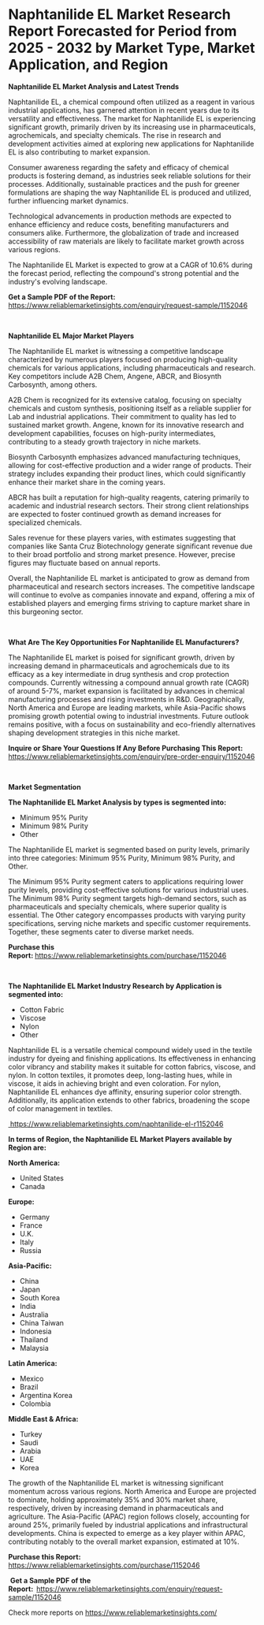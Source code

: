 <p><h1>Naphtanilide EL Market Research Report Forecasted for Period from 2025 -  2032 by Market Type, Market Application, and Region</h1></p><p><strong>Naphtanilide EL Market Analysis and Latest Trends</strong></p>
<p><p>Naphtanilide EL, a chemical compound often utilized as a reagent in various industrial applications, has garnered attention in recent years due to its versatility and effectiveness. The market for Naphtanilide EL is experiencing significant growth, primarily driven by its increasing use in pharmaceuticals, agrochemicals, and specialty chemicals. The rise in research and development activities aimed at exploring new applications for Naphtanilide EL is also contributing to market expansion.</p><p>Consumer awareness regarding the safety and efficacy of chemical products is fostering demand, as industries seek reliable solutions for their processes. Additionally, sustainable practices and the push for greener formulations are shaping the way Naphtanilide EL is produced and utilized, further influencing market dynamics.</p><p>Technological advancements in production methods are expected to enhance efficiency and reduce costs, benefiting manufacturers and consumers alike. Furthermore, the globalization of trade and increased accessibility of raw materials are likely to facilitate market growth across various regions.</p><p>The Naphtanilide EL Market is expected to grow at a CAGR of 10.6% during the forecast period, reflecting the compound's strong potential and the industry's evolving landscape.</p></p>
<p><strong>Get a Sample PDF of the Report:&nbsp;</strong> <a href="https://www.reliablemarketinsights.com/enquiry/request-sample/1152046?utm_campaign=1938&utm_medium=2&utm_source=Github&utm_content=ia&utm_term=05022025&utm_id=naphtanilide-el">https://www.reliablemarketinsights.com/enquiry/request-sample/1152046</a></p>
<p>&nbsp;</p>
<p><strong>Naphtanilide EL Major Market Players</strong></p>
<p><p>The Naphtanilide EL market is witnessing a competitive landscape characterized by numerous players focused on producing high-quality chemicals for various applications, including pharmaceuticals and research. Key competitors include A2B Chem, Angene, ABCR, and Biosynth Carbosynth, among others. </p><p>A2B Chem is recognized for its extensive catalog, focusing on specialty chemicals and custom synthesis, positioning itself as a reliable supplier for Lab and industrial applications. Their commitment to quality has led to sustained market growth. Angene, known for its innovative research and development capabilities, focuses on high-purity intermediates, contributing to a steady growth trajectory in niche markets. </p><p>Biosynth Carbosynth emphasizes advanced manufacturing techniques, allowing for cost-effective production and a wider range of products. Their strategy includes expanding their product lines, which could significantly enhance their market share in the coming years.</p><p>ABCR has built a reputation for high-quality reagents, catering primarily to academic and industrial research sectors. Their strong client relationships are expected to foster continued growth as demand increases for specialized chemicals. </p><p>Sales revenue for these players varies, with estimates suggesting that companies like Santa Cruz Biotechnology generate significant revenue due to their broad portfolio and strong market presence. However, precise figures may fluctuate based on annual reports.</p><p>Overall, the Naphtanilide EL market is anticipated to grow as demand from pharmaceutical and research sectors increases. The competitive landscape will continue to evolve as companies innovate and expand, offering a mix of established players and emerging firms striving to capture market share in this burgeoning sector.</p></p>
<p>&nbsp;</p>
<p><strong>What Are The Key Opportunities For Naphtanilide EL Manufacturers?</strong></p>
<p><p>The Naphtanilide EL market is poised for significant growth, driven by increasing demand in pharmaceuticals and agrochemicals due to its efficacy as a key intermediate in drug synthesis and crop protection compounds. Currently witnessing a compound annual growth rate (CAGR) of around 5-7%, market expansion is facilitated by advances in chemical manufacturing processes and rising investments in R&D. Geographically, North America and Europe are leading markets, while Asia-Pacific shows promising growth potential owing to industrial investments. Future outlook remains positive, with a focus on sustainability and eco-friendly alternatives shaping development strategies in this niche market.</p></p>
<p><strong>Inquire or Share Your Questions If Any Before Purchasing This Report:</strong> <a href="https://www.reliablemarketinsights.com/enquiry/pre-order-enquiry/1152046?utm_campaign=1938&utm_medium=2&utm_source=Github&utm_content=ia&utm_term=05022025&utm_id=naphtanilide-el">https://www.reliablemarketinsights.com/enquiry/pre-order-enquiry/1152046</a></p>
<p>&nbsp;</p>
<p><strong>Market Segmentation</strong></p>
<p><strong>The Naphtanilide EL Market Analysis by types is segmented into:</strong></p>
<p><ul><li>Minimum 95% Purity</li><li>Minimum 98% Purity</li><li>Other</li></ul></p>
<p><p>The Naphtanilide EL market is segmented based on purity levels, primarily into three categories: Minimum 95% Purity, Minimum 98% Purity, and Other. </p><p>The Minimum 95% Purity segment caters to applications requiring lower purity levels, providing cost-effective solutions for various industrial uses. The Minimum 98% Purity segment targets high-demand sectors, such as pharmaceuticals and specialty chemicals, where superior quality is essential. The Other category encompasses products with varying purity specifications, serving niche markets and specific customer requirements. Together, these segments cater to diverse market needs.</p></p>
<p><strong>Purchase this Report:&nbsp;</strong><a href="https://www.reliablemarketinsights.com/purchase/1152046?utm_campaign=1938&utm_medium=2&utm_source=Github&utm_content=ia&utm_term=05022025&utm_id=naphtanilide-el">https://www.reliablemarketinsights.com/purchase/1152046</a></p>
<p>&nbsp;</p>
<p><strong>The Naphtanilide EL Market Industry Research by Application is segmented into:</strong></p>
<p><ul><li>Cotton Fabric</li><li>Viscose</li><li>Nylon</li><li>Other</li></ul></p>
<p><p>Naphtanilide EL is a versatile chemical compound widely used in the textile industry for dyeing and finishing applications. Its effectiveness in enhancing color vibrancy and stability makes it suitable for cotton fabrics, viscose, and nylon. In cotton textiles, it promotes deep, long-lasting hues, while in viscose, it aids in achieving bright and even coloration. For nylon, Naphtanilide EL enhances dye affinity, ensuring superior color strength. Additionally, its application extends to other fabrics, broadening the scope of color management in textiles.</p></p>
<p><a href="https://www.reliablemarketinsights.com/naphtanilide-el-r1152046?utm_campaign=1938&utm_medium=2&utm_source=Github&utm_content=ia&utm_term=05022025&utm_id=naphtanilide-el">&nbsp;https://www.reliablemarketinsights.com/naphtanilide-el-r1152046</a></p>
<p><strong>In terms of Region, the Naphtanilide EL Market Players available by Region are:</strong></p>
<p>
    <p> <strong> North America: </strong>
        <ul>
            <li>United States</li>
            <li>Canada</li>
        </ul>
        </p> 
    <p> <strong> Europe: </strong>
        <ul>
            <li>Germany</li>
            <li>France</li>
            <li>U.K.</li>
            <li>Italy</li>
            <li>Russia</li>
        </ul>
        </p> 
    <p> <strong> Asia-Pacific: </strong>
        <ul>
            <li>China</li>
            <li>Japan</li>
            <li>South Korea</li>
            <li>India</li>
            <li>Australia</li>
            <li>China Taiwan</li>
            <li>Indonesia</li>
            <li>Thailand</li>
            <li>Malaysia</li>
        </ul>
        </p> 
    <p> <strong> Latin America: </strong>
        <ul>
            <li>Mexico</li>
            <li>Brazil</li>
            <li>Argentina Korea</li>
            <li>Colombia</li>
        </ul>
        </p> 
    <p> <strong> Middle East & Africa: </strong>
        <ul>
            <li>Turkey</li>
            <li>Saudi</li>
            <li>Arabia</li>
            <li>UAE</li>
            <li>Korea</li>
        </ul>
    </p>
    </p>
<p><p>The growth of the Naphtanilide EL market is witnessing significant momentum across various regions. North America and Europe are projected to dominate, holding approximately 35% and 30% market share, respectively, driven by increasing demand in pharmaceuticals and agriculture. The Asia-Pacific (APAC) region follows closely, accounting for around 25%, primarily fueled by industrial applications and infrastructural developments. China is expected to emerge as a key player within APAC, contributing notably to the overall market expansion, estimated at 10%.</p></p>
<p><strong>Purchase this Report: </strong><a href="https://www.reliablemarketinsights.com/purchase/1152046?utm_campaign=1938&utm_medium=2&utm_source=Github&utm_content=ia&utm_term=05022025&utm_id=naphtanilide-el">https://www.reliablemarketinsights.com/purchase/1152046</a></p>
<p>&nbsp;<strong>Get a Sample PDF of the Report:&nbsp;&nbsp;</strong><a href="https://www.reliablemarketinsights.com/enquiry/request-sample/1152046?utm_campaign=1938&utm_medium=2&utm_source=Github&utm_content=ia&utm_term=05022025&utm_id=naphtanilide-el">https://www.reliablemarketinsights.com/enquiry/request-sample/1152046</a></p>
<p><strong></strong></p>
<p>Check more reports on <a href="https://www.reliablemarketinsights.com/?utm_campaign=1938&utm_medium=2&utm_source=Github&utm_content=ia&utm_term=05022025&utm_id=naphtanilide-el">https://www.reliablemarketinsights.com/</a></p>